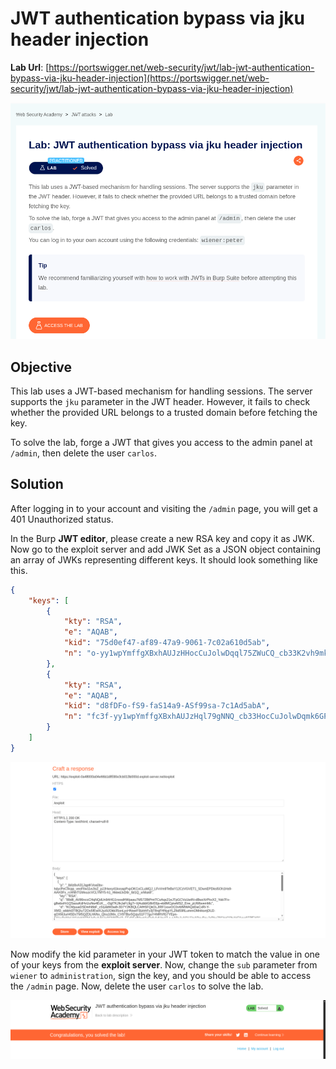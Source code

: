 # JWT authentication bypass via jku header injection

**Lab Url**: [https://portswigger.net/web-security/jwt/lab-jwt-authentication-bypass-via-jku-header-injection](https://portswigger.net/web-security/jwt/lab-jwt-authentication-bypass-via-jku-header-injection)

![Lab Description](img/lab-description.png)

## Objective

This lab uses a JWT-based mechanism for handling sessions. The server supports the `jku` parameter in the JWT header. However, it fails to check whether the provided URL belongs to a trusted domain before fetching the key.

To solve the lab, forge a JWT that gives you access to the admin panel at `/admin`, then delete the user `carlos`.

## Solution

After logging in to your account and visiting the `/admin` page, you will get a 401 Unauthorized status.

In the Burp **JWT editor**, please create a new RSA key and copy it as JWK. Now go to the exploit server and add JWK Set as a JSON object containing an array of JWKs representing different keys. It should look something like this.

```json
{
    "keys": [
        {
            "kty": "RSA",
            "e": "AQAB",
            "kid": "75d0ef47-af89-47a9-9061-7c02a610d5ab",
            "n": "o-yy1wpYmffgXBxhAUJzHHocCuJolwDqql75ZWuCQ_cb33K2vh9mk6GPM9gNN4Y_qTVX67WhsN3JvaFYw-fhvsWQ"
        },
        {
            "kty": "RSA",
            "e": "AQAB",
            "kid": "d8fDFo-fS9-faS14a9-ASf99sa-7c1Ad5abA",
            "n": "fc3f-yy1wpYmffgXBxhAUJzHql79gNNQ_cb33HocCuJolwDqmk6GPM4Y_qTVX67WhsN3JvaFYw-dfg6DH-asAScw"
        }
    ]
}
```

![Jwk Keys](img/jwk-keys.png)

Now modify the kid parameter in your JWT token to match the value in one of your keys from the **exploit server**. Now, change the `sub` parameter from `wiener` to `administration`, sign the key, and you should be able to access the `/admin` page. Now, delete the user `carlos` to solve the lab.

![Lab Solved](img/lab-solved.png)
